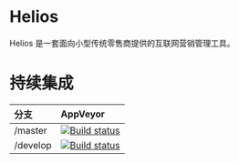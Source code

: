 # Helios
Helios 是一套面向小型传统零售商提供的互联网营销管理工具。

# 持续集成
|分支      | AppVeyor     |
|:-------- |:-------------|
|/master   | [![Build status](https://ci.appveyor.com/api/projects/status/hm8ogyvidy4swyu2/branch/master?svg=true)](https://ci.appveyor.com/project/kelely/helios/branch/master) |
|/develop  | [![Build status](https://ci.appveyor.com/api/projects/status/hm8ogyvidy4swyu2/branch/develop?svg=true)](https://ci.appveyor.com/project/kelely/helios/branch/develop) |